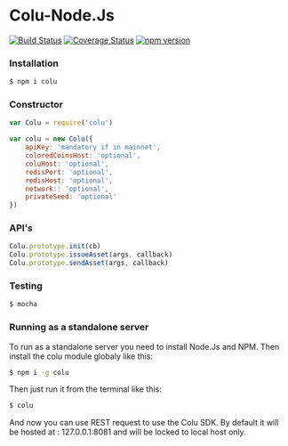 # Colu-Node.Js
[![Build Status](https://travis-ci.org/Colu-platform/colu-nodejs.svg?branch=master)](https://travis-ci.org/Colu-platform/colu-nodejs) [![Coverage Status](https://coveralls.io/repos/Colu-platform/colu-nodejs/badge.svg?branch=master)](https://coveralls.io/r/Colu-platform/colu-nodejs?branch=master) [![npm version](https://badge.fury.io/js/colu.svg)](http://badge.fury.io/js/colu)

### Installation

```sh
$ npm i colu
```

### Constructor

```js
var Colu = require('colu')

var colu = new Colu({
    apiKey: 'mandatory if in mainnet',
    coloredCoinsHost: 'optional',
    coluHost: 'optional',
    redisPort: 'optional',
    redisHost: 'optional',
    network:: 'optional',
    privateSeed: 'optional'
})
```

### API's

```js
Colu.prototype.init(cb)
Colu.prototype.issueAsset(args, callback)
Colu.prototype.sendAsset(args, callback)
```

### Testing

```sh
$ mocha
```

### Running as a standalone server

To run as a standalone server you need to install Node.Js and NPM.
Then install the colu module globaly like this:

```sh
$ npm i -g colu
```

Then just run it from the terminal like this:

```sh
$ colu
```

And now you can use REST request to use the Colu SDK.
By default it will be hosted at : 127.0.0.1:8081 and will be locked to local host only.